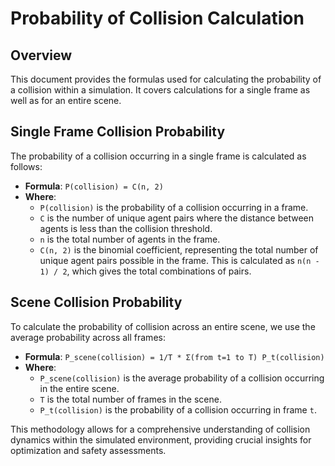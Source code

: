 # Probability of Collision Calculation

## Overview

This document provides the formulas used for calculating the probability of a collision within a simulation. It covers calculations for a single frame as well as for an entire scene.

## Single Frame Collision Probability

The probability of a collision occurring in a single frame is calculated as follows:

- **Formula**: `P(collision) = C(n, 2)`
- **Where**:
  - `P(collision)` is the probability of a collision occurring in a frame.
  - `C` is the number of unique agent pairs where the distance between agents is less than the collision threshold.
  - `n` is the total number of agents in the frame.
  - `C(n, 2)` is the binomial coefficient, representing the total number of unique agent pairs possible in the frame. This is calculated as `n(n - 1) / 2`, which gives the total combinations of pairs.

## Scene Collision Probability

To calculate the probability of collision across an entire scene, we use the average probability across all frames:

- **Formula**: `P_scene(collision) = 1/T * Σ(from t=1 to T) P_t(collision)`
- **Where**:
  - `P_scene(collision)` is the average probability of a collision occurring in the entire scene.
  - `T` is the total number of frames in the scene.
  - `P_t(collision)` is the probability of a collision occurring in frame `t`.

This methodology allows for a comprehensive understanding of collision dynamics within the simulated environment, providing crucial insights for optimization and safety assessments.
